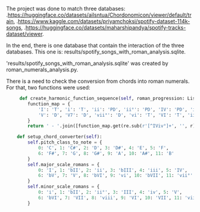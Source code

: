 The project was done to match three databases:
.https://huggingface.co/datasets/ailsntua/Chordonomicon/viewer/default/train,
.https://www.kaggle.com/datasets/priyamchoksi/spotify-dataset-114k-songs,
.https://huggingface.co/datasets/maharshipandya/spotify-tracks-dataset/viewer.

In the end, there is one database that contain the interaction of the three databases. This one is:
results/spotify_songs_with_roman_analysis.sqlite.

'results/spotify_songs_with_roman_analysis.sqlite' was created by roman_numerals_analysis.py.

There is a need to check the conversion from chords into roman numerals.
For that, two functions were used:

```python
     def create_harmonic_function_sequence(self, roman_progression: List[str]) -> str:
        function_map = {
            'I': 'T', 'i': 'T', 'ii': 'PD', 'ii°': 'PD', 'IV': 'PD', 'iv': 'PD',
            'V': 'D', 'V7': 'D', 'vii°': 'D', 'vi': 'T', 'VI': 'T', 'iii': 'T', 'III': 'T'
        }
        return ' - '.join([function_map.get(re.sub(r'[^IViv°]+', '', r), 'X') for r in roman_progression])
```


```python
    def setup_chord_converter(self):
        self.pitch_class_to_note = {
            0: 'C', 1: 'C#', 2: 'D', 3: 'D#', 4: 'E', 5: 'F',
            6: 'F#', 7: 'G', 8: 'G#', 9: 'A', 10: 'A#', 11: 'B'
        }
        self.major_scale_romans = {
            0: 'I', 1: 'bII', 2: 'ii', 3: 'bIII', 4: 'iii', 5: 'IV',
            6: 'bV', 7: 'V', 8: 'bVI', 9: 'vi', 10: 'bVII', 11: 'vii°'
        }
        self.minor_scale_romans = {
            0: 'i', 1: 'bII', 2: 'ii°', 3: 'III', 4: 'iv', 5: 'V',
            6: 'bVI', 7: 'VII', 8: 'viii', 9: 'VI', 10: 'VII', 11: 'vii°'
        }
```
